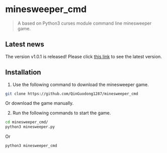 # minesweeper_cmd

> A based on Python3 curses module command line minesweeper game.

## Latest news

The version v1.0.1 is released!
Please click [this link](https://github.com/QinGuodong1287/minesweeper_cmd/releases) to see the latest version.

## Installation

1. Use the following command to download the minesweeper game.
```bash
git clone https://github.com/QinGuodong1287/minesweeper_cmd
```
Or download the game manually.

2. Run the following commands to start the game.
```bash
cd minesweeper_cmd/
python3 minesweeper.py
```
Or
```bash
python3 minesweeper_cmd
```
